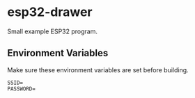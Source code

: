 # esp32-drawer

Small example ESP32 program.


## Environment Variables

Make sure these environment variables are set before building.

```shell
SSID=
PASSWORD=
```


